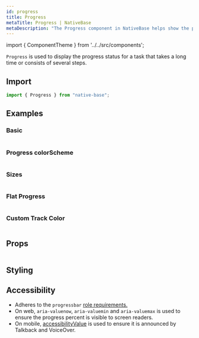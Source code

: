 ```yaml
---
id: progress
title: Progress
metaTitle: Progress | NativeBase
metaDescription: "The Progress component in NativeBase helps show the progress status for a time-consuming task that consists of several steps. Read this document to learn more."
---
```


import { ComponentTheme } from '../../src/components';

`Progress` is used to display the progress status for a task that takes a long time or consists of several steps.

## Import

```jsx
import { Progress } from "native-base";
```

## Examples

### Basic

```ComponentSnackPlayer path=composites,Progress,Basic.tsx

```

### Progress colorScheme

```ComponentSnackPlayer path=composites,Progress,ColorScheme.tsx

```

### Sizes

```ComponentSnackPlayer path=composites,Progress,Sizes.tsx

```

### Flat Progress

```ComponentSnackPlayer path=composites,Progress,Flat.tsx

```

### Custom Track Color

```ComponentSnackPlayer path=composites,Progress,CustomBgColor.tsx

```

## Props

```ComponentPropTable path=composites,Progress,index.tsx

```

## Styling

<ComponentTheme name="progress" />

## Accessibility

- Adheres to the `progressbar` [role requirements.](https://www.w3.org/TR/wai-aria-1.2/#progressbar)
- On web, `aria-valuenow`, `aria-valuemin` and `aria-valuemax` is used to ensure the progress percent is visible to screen readers.
- On mobile, [accessibilityValue](https://reactnative.dev/docs/accessibility#accessibilityvalue) is used to ensure it is announced by Talkback and VoiceOver.
